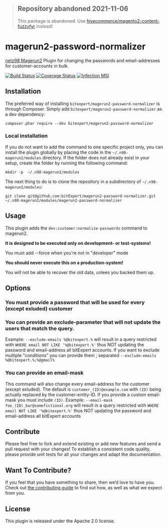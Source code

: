 > ## Repository abandoned 2021-11-06
>
> This package is abandoned. Use [hivecommerce/magento2-content-fuzzyfyr](https://github.com/hivecommerce/magento2-content-fuzzyfyr) instead!

# magerun2-password-normalizer

[netz98 Magerun2](https://github.com/netz98/n98-magerun2) Plugin for changing the passwords and email-addresses for customer-accounts in bulk.

[![Build Status](https://github.com/bitExpert/magerun2-password-normalizer/workflows/ci/badge.svg?branch=master)](https://github.com/bitExpert/magerun2-password-normalizer)
[![Coverage Status](https://coveralls.io/repos/github/bitExpert/magerun2-password-normalizer/badge.svg?branch=master)](https://coveralls.io/github/bitExpert/magerun2-password-normalizer?branch=master)
[![Infection MSI](https://badge.stryker-mutator.io/github.com/bitExpert/magerun2-password-normalizer/master)](https://infection.github.io)

## Installation

The preferred way of installing `bitexpert/magerun2-password-normalizer` is through Composer.
Simply add `bitexpert/magerun2-password-normalizer` as a dev dependency:

```
composer.phar require --dev bitexpert/magerun2-password-normalizer
```

### Local installation

If you do not want to add the command to one specific project only, you can install the plugin globally by placing the
code in the `~/.n98-magerun2/modules` directory. If the folder does not already exist in your setup, create the folder
by running the following command:

```
mkdir -p  ~/.n98-magerun2/modules
```

The next thing to do is to clone the repository in a subdirectory of `~/.n98-magerun2/modules`:

```
git clone git@github.com:bitExpert/magerun2-password-normalizer.git ~/.n98-magerun2/modules/magerun2-password-normalizer
```

## Usage

This plugin adds the `dev:customer:normalize-passwords` command to magerun2.

**It is designed to be executed only on development- or test-systems!**

You must add --force when you're not in "developer" mode

**You should never execute this on a production-system!**

You will not be able to recover the old data, unlees you backed them up.

## Options

### You must provide a password that will be used for every (except exluded) customer

### You can provide an exclude-parameter that will not update the users that match the query.

Example: `--exclude-emails %@bitexpert.%` will result in a query restricted with `WHERE email NOT LIKE '%@bitexpert.%'` thus NOT updating the password and email-address all bitExpert accounts.
If you want to exclude multiple "conditions" you can provide them ; separated `--exclude-emails %@bitexpert.%;%@gmail%`

### You can provide an email-mask

This command will also change every email-address for the customer (except exluded).
The default is `customer_(ID)@example.com` with `(ID)` being actually replaced by the customer-entity-ID. If you provide a custom email-mask you must include `(ID)`.
Example: `--email-mask foo_(ID)_bar@somefictional.org` will result in a query restricted with `WHERE email NOT LIKE '%@bitexpert.%'` thus NOT updating the password and email-address all bitExpert accounts

## Contribute

Please feel free to fork and extend existing or add new features and send
a pull request with your changes! To establish a consistent code quality,
please provide unit tests for all your changes and adapt the documentation.

## Want To Contribute?

If you feel that you have something to share, then we’d love to have you.
Check out [the contributing guide](CONTRIBUTING.md) to find out how, as
well as what we expect from you.

## License

This plugin is released under the Apache 2.0 license.
